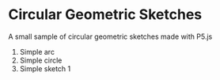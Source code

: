 # Circular Geometric Sketches
A small sample of circular geometric sketches made with P5.js

1. Simple arc
2. Simple circle
3. Simple sketch 1
